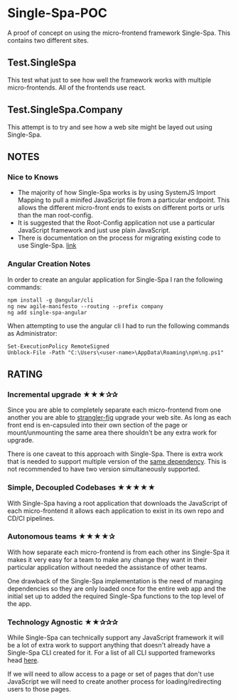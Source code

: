 # Single-Spa-POC
A proof of concept on using the micro-frontend framework Single-Spa. This contains two different sites.

## Test.SingleSpa
This test what just to see how well the framework works with multiple micro-frontends. All of the frontends use react.

## Test.SingleSpa.Company
This attempt is to try and see how a web site might be layed out using Single-Spa.

## NOTES

### Nice to Knows

- The majority of how Single-Spa works is by using SystemJS Import Mapping to pull a minifed JavaScript file from a particular endpoint. This allows the different micro-front ends to exists on different ports or urls than the man root-config.
- It is suggested that the Root-Config application not use a particular JavaScript framework and just use plain JavaScript.
- There is documentation on the process for migrating existing code to use Single-Spa. [link](https://single-spa.js.org/docs/migrating-existing-spas)

### Angular Creation Notes
In order to create an angular application for Single-Spa I ran the following commands:

    npm install -g @angular/cli
    ng new agile-manifesto --routing --prefix company
    ng add single-spa-angular

When attempting to use the angular cli I had to run the following commands as Administrator:
    
    Set-ExecutionPolicy RemoteSigned
    Unblock-File -Path "C:\Users\<user-name>\AppData\Roaming\npm\ng.ps1"

## RATING

### Incremental upgrade ★★★✰✰
Since you are able to completely separate each micro-frontend from one another you are able to [strangler-fig](https://martinfowler.com/bliki/StranglerFigApplication.html) upgrade your web site. As long as each front end is en-capsuled into their own section of the page or mount/unmounting the same area there shouldn't be any extra work for upgrade.

There is one caveat to this approach with Single-Spa. There is extra work that is needed to support multiple version of the [same dependency](https://single-spa.js.org/docs/faq/#can-i-have-only-one-version-of-react-vue-angular-etc-loaded). This is not recommended to have two version simultaneously supported.

### Simple, Decoupled Codebases ★★★★★
With Single-Spa having a root application that downloads the JavaScript of each micro-frontend it allows each application to exist in its own repo and CD/CI pipelines.

### Autonomous teams ★★★★✰
With how separate each micro-frontend is from each other ins Single-Spa it makes it very easy for a team to make any change they want in their particular application without needed the assistance of other teams.

One drawback of the Single-Spa implementation is the need of managing dependencies so they are only loaded once for the entire web app and the initial set up to added the required Single-Spa functions to the top level of the app.

### Technology Agnostic ★★✰✰✰
While Single-Spa can technically support any JavaScript framework it will be a lot of extra work to support anything that doesn't already have a Single-Spa CLI created for it. For a list of all CLI supported frameworks head [here](https://single-spa.js.org/docs/ecosystem#help-for-frameworks).

If we will need to allow access to a page or set of pages that don't use JavaScript we will need to create another process for loading/redirecting users to those pages.
